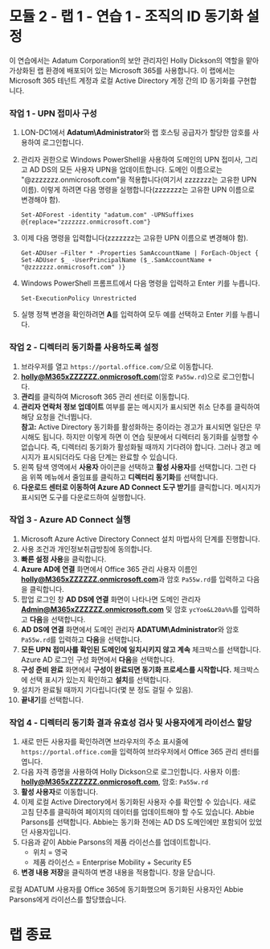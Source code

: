 ﻿# 모듈 2 - 랩 1 - 연습 1 - 조직의 ID 동기화 설정 

이 연습에서는 Adatum Corporation의 보안 관리자인 Holly Dickson의 역할을 맡아 가상화된 랩 환경에 배포되어 있는 Microsoft 365를 사용합니다. 이 랩에서는 Microsoft 365 테넌트 계정과 로컬 Active Directory 계정 간의 ID 동기화를 구현합니다.

### 작업 1 - UPN 접미사 구성

1.	LON-DC1에서 **Adatum\Administrator**와 랩 호스팅 공급자가 할당한 암호를 사용하여 로그인합니다.
2.	관리자 권한으로 Windows PowerShell을 사용하여 도메인의 UPN 접미사, 그리고 AD DS의 모든 사용자 UPN을 업데이트합니다. 도메인 이름으로는 "@zzzzzzz.onmicrosoft.com"을 적용합니다(여기서 zzzzzzz는 고유한 UPN 이름). 이렇게 하려면 다음 명령을 실행합니다(zzzzzzz는 고유한 UPN 이름으로 변경해야 함).

    	Set-ADForest -identity "adatum.com" -UPNSuffixes @{replace="zzzzzzz.onmicrosoft.com"}  
3.	이제 다음 명령을 입력합니다(zzzzzzz는 고유한 UPN 이름으로 변경해야 함). 

		Get-ADUser –Filter * -Properties SamAccountName | ForEach-Object { Set-ADUser $_ -UserPrincipalName ($_.SamAccountName + "@zzzzzzz.onmicrosoft.com" )}
4.	Windows PowerShell 프롬프트에서 다음 명령을 입력하고 Enter 키를 누릅니다.

		Set-ExecutionPolicy Unrestricted  
5.	실행 정책 변경을 확인하려면 **A**를 입력하여 모두 예를 선택하고 Enter 키를 누릅니다.
 
### 작업 2 - 디렉터리 동기화를 사용하도록 설정

1.	브라우저를 열고 `https://portal.office.com/`으로 이동합니다.   
2.	**holly@M365xZZZZZZ.onmicrosoft.com**(암호 `Pa55w.rd`)으로 로그인합니다.    
3.	**관리**를 클릭하여 Microsoft 365 관리 센터로 이동합니다.
4.	**관리자 연락처 정보 업데이트** 여부를 묻는 메시지가 표시되면 취소 단추를 클릭하여 해당 요청을 건너뜁니다.  
	**참고:** Active Directory 동기화를 활성화하는 중이라는 경고가 표시되면 일단은 무시해도 됩니다. 하지만 이렇게 하면 이 연습 뒷분에서 디렉터리 동기화를 실행할 수 없습니다. 즉, 디렉터리 동기화가 활성화될 때까지 기다려야 합니다. 그러나 경고 메시지가 표시되더라도 다음 단계는 완료할 수 있습니다.  
5.	왼쪽 탐색 영역에서 **사용자** 아이콘을 선택하고 **활성 사용자**를 선택합니다. 그런 다음 위쪽 메뉴에서 줄임표를 클릭하고 **디렉터리 동기화**를 선택합니다.   
6.	**다운로드 센터로 이동하여 Azure AD Connect 도구 받기**를 클릭합니다.   메시지가 표시되면 도구를 다운로드하여 실행합니다.
    
### 작업 3 - Azure AD Connect 실행

1.	Microsoft Azure Active Directory Connect 설치 마법사의 단계를 진행합니다. 
2.	사용 조건과 개인정보취급방침에 동의합니다.
3.	**빠른 설정 사용**을 클릭합니다.   
4.	**Azure AD에 연결** 화면에서 Office 365 관리 사용자 이름인 
**holly@M365xZZZZZZ.onmicrosoft.com**과 암호 `Pa55w.rd`를 입력하고 다음을 클릭합니다.   
5.	팝업 로그인 창 **AD DS에 연결** 화면이 나타나면 도메인 관리자 **Admin@M365xZZZZZZ.onmicrosoft.com** 및 암호 `ycYoe&L20a%%`를 입력하고 **다음**을 선택합니다.   
6.	**AD DS에 연결** 화면에서 도메인 관리자 **ADATUM\Administrator**와 암호 `Pa55w.rd`를 입력하고 **다음**을 선택합니다.
7.	**모든 UPN 접미사를 확인된 도메인에 일치시키지 않고 계속** 체크박스를 선택합니다. Azure AD 로그인 구성 화면에서 **다음**을 선택합니다.   
8.	**구성 준비 완료** 화면에서 **구성이 완료되면 동기화 프로세스를 시작합니다.** 체크박스에 선택 표시가 있는지 확인하고 **설치**를 선택합니다.   
9.	설치가 완료될 때까지 기다립니다(몇 분 정도 걸릴 수 있음).   
10.	**끝내기**를 선택합니다.   

### 작업 4 - 디렉터리 동기화 결과 유효성 검사 및 사용자에게 라이선스 할당 

1.	새로 만든 사용자를 확인하려면 브라우저의 주소 표시줄에 `https://portal.office.com`을 입력하여 브라우저에서 Office 365 관리 센터를 엽니다.  
2.	다음 자격 증명을 사용하여 Holly Dickson으로 로그인합니다.  사용자 이름: **holly@M365xZZZZZZ.onmicrosoft.com**, 암호: `Pa55w.rd`  
3.	**활성 사용자**로 이동합니다.  
4.	이제 로컬 Active Directory에서 동기화된 사용자 수를 확인할 수 있습니다.  새로 고침 단추를 클릭하여 페이지의 데이터를 업데이트해야 할 수도 있습니다.  Abbie Parsons를 선택합니다.  Abbie는 동기화 전에는 AD DS 도메인에만 포함되어 있었던 사용자입니다. 
5.	다음과 같이 Abbie Parsons의 제품 라이선스를 업데이트합니다. 
	- 위치 = 영국
	- 제품 라이선스 = Enterprise Mobility + Security E5
6.	**변경 내용 저장**을 클릭하여 변경 내용을 적용합니다. 창을 닫습니다.

로컬 ADATUM 사용자를 Office 365에 동기화했으며 동기화된 사용자인 Abbie Parsons에게 라이선스를 할당했습니다.

# 랩 종료  

 
